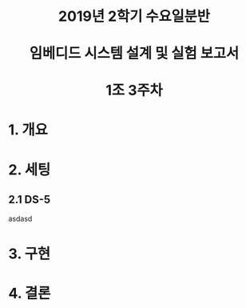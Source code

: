 <h1 align="center">
	2019년 2학기 수요일분반<br><br>
	임베디드 시스템 설계 및 실험 보고서<br><br>
	1조 3주차
</h1>


# 1. 개요


# 2. 세팅
## 2.1 DS-5
asdasd


# 3. 구현


# 4. 결론

